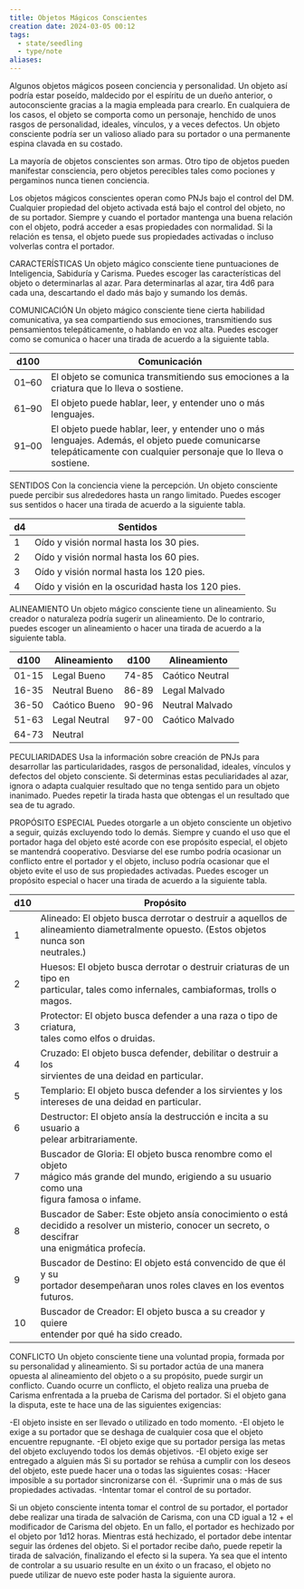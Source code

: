 ```yaml
---
title: Objetos Mágicos Conscientes
creation date: 2024-03-05 00:12
tags:
  - state/seedling
  - type/note
aliases:
---
```

Algunos objetos mágicos poseen conciencia y personalidad. Un objeto así podría estar poseído, maldecido por el espíritu de un dueño anterior, o autoconsciente gracias a la magia empleada para crearlo. En cualquiera de los casos, el objeto se comporta como un personaje, henchido de unos rasgos de personalidad, ideales, vínculos, y a veces defectos. Un objeto consciente podría ser un valioso aliado para su portador o una permanente espina clavada en su costado.

La mayoría de objetos conscientes son armas. Otro tipo de objetos pueden manifestar consciencia, pero objetos perecibles tales como pociones y pergaminos nunca tienen conciencia.

Los objetos mágicos conscientes operan como PNJs bajo el control del DM. Cualquier propiedad del objeto activada está bajo el control del objeto, no de su portador. Siempre y cuando el portador mantenga una buena relación con el objeto, podrá acceder a esas propiedades con normalidad. Si la relación es tensa, el objeto puede sus propiedades activadas o incluso volverlas contra el portador.


CARACTERÍSTICAS
Un objeto mágico consciente tiene puntuaciones de Inteligencia, Sabiduría y Carisma. Puedes escoger las características del objeto o determinarlas al azar. Para determinarlas al azar, tira 4d6 para cada una, descartando el dado más bajo y sumando los demás.

COMUNICACIÓN
Un objeto mágico consciente tiene cierta habilidad comunicativa, ya sea compartiendo sus emociones, transmitiendo sus pensamientos telepáticamente, o hablando en voz alta. Puedes escoger como se comunica o hacer una tirada de acuerdo a la siguiente tabla.


| d100  | Comunicación                                                                                                                                                                |
| ----- | --------------------------------------------------------------------------------------------------------------------------------------------------------------------------- |
| 01–60 | El objeto se comunica transmitiendo sus emociones a la<br>criatura que lo lleva o sostiene.                                                                                 |
| 61–90 | El objeto puede hablar, leer, y entender uno o más<br>lenguajes.                                                                                                            |
| 91–00 | El objeto puede hablar, leer, y entender uno o más<br>lenguajes. Además, el objeto puede comunicarse<br>telepáticamente con cualquier personaje que lo lleva o<br>sostiene. |

SENTIDOS
Con la conciencia viene la percepción. Un objeto consciente puede percibir sus alrededores hasta un rango limitado. Puedes escoger sus sentidos o hacer una tirada de acuerdo a la siguiente tabla.


| d4  | Sentidos                                          |
| --- | ------------------------------------------------- |
| 1   | Oído y visión normal hasta los 30 pies.           |
| 2   | Oído y visión normal hasta los 60 pies.           |
| 3   | Oído y visión normal hasta los 120 pies.          |
| 4   | Oído y visión en la oscuridad hasta los 120 pies. |

ALINEAMIENTO
Un objeto mágico consciente tiene un alineamiento. Su creador o naturaleza podría sugerir un alineamiento. De lo contrario, puedes escoger un alineamiento o hacer una tirada de acuerdo a la siguiente tabla.


| d100  | Alineamiento  | d100  | Alineamiento    |
| ----- | ------------- | ----- | --------------- |
| 01-15 | Legal Bueno   | 74-85 | Caótico Neutral |
| 16-35 | Neutral Bueno | 86-89 | Legal Malvado   |
| 36-50 | Caótico Bueno | 90-96 | Neutral Malvado |
| 51-63 | Legal Neutral | 97-00 | Caótico Malvado |
| 64-73 | Neutral       |       |                 |

PECULIARIDADES
Usa la información sobre creación de PNJs para desarrollar las particularidades, rasgos de personalidad, ideales, vínculos y defectos del objeto consciente. Si determinas estas peculiaridades al azar, ignora o adapta cualquier resultado que no tenga sentido para un objeto inanimado. Puedes repetir la tirada hasta que obtengas el un resultado que sea de tu agrado.

PROPÓSITO ESPECIAL
Puedes otorgarle a un objeto consciente un objetivo a seguir, quizás excluyendo todo lo demás. Siempre y cuando el uso que el portador haga del objeto esté acorde con ese propósito especial, el objeto se mantendrá cooperativo. Desviarse del ese rumbo podría ocasionar un conflicto entre el portador y el objeto, incluso podría ocasionar que el objeto evite el uso de sus propiedades activadas. Puedes escoger un propósito especial o hacer una tirada de acuerdo a la siguiente tabla.


| d10 | Propósito                                                                                                                                                |
| --- | -------------------------------------------------------------------------------------------------------------------------------------------------------- |
| 1   | Alineado: El objeto busca derrotar o destruir a aquellos de<br>alineamiento diametralmente opuesto. (Estos objetos nunca son<br>neutrales.)              |
| 2   | Huesos: El objeto busca derrotar o destruir criaturas de un tipo en<br>particular, tales como infernales, cambiaformas, trolls o magos.                  |
| 3   | Protector: El objeto busca defender a una raza o tipo de criatura,<br>tales como elfos o druidas.                                                        |
| 4   | Cruzado: El objeto busca defender, debilitar o destruir a los<br>sirvientes de una deidad en particular.                                                 |
| 5   | Templario: El objeto busca defender a los sirvientes y los<br>intereses de una deidad en particular.                                                     |
| 6   | Destructor: El objeto ansía la destrucción e incita a su usuario a<br>pelear arbitrariamente.                                                            |
| 7   | Buscador de Gloria: El objeto busca renombre como el objeto<br>mágico más grande del mundo, erigiendo a su usuario como una<br>figura famosa o infame.   |
| 8   | Buscador de Saber: Este objeto ansía conocimiento o está<br>decidido a resolver un misterio, conocer un secreto, o descifrar<br>una enigmática profecía. |
| 9   | Buscador de Destino: El objeto está convencido de que él y su<br>portador desempeñaran unos roles claves en los eventos futuros.                         |
| 10  | Buscador de Creador: El objeto busca a su creador y quiere<br>entender por qué ha sido creado.                                                           |

CONFLICTO
Un objeto consciente tiene una voluntad propia, formada por su personalidad y alineamiento. Si su portador actúa de una manera opuesta al alineamiento del objeto o a su propósito, puede surgir un conflicto. Cuando ocurre un conflicto, el objeto realiza una prueba de Carisma enfrentada a la prueba de Carisma del portador. Si el objeto gana la disputa, este te hace una de las siguientes exigencias:

-El objeto insiste en ser llevado o utilizado en todo momento.
-El objeto le exige a su portador que se deshaga de cualquier cosa que el objeto encuentre repugnante.
-El objeto exige que su portador persiga las metas del objeto excluyendo todos los demás objetivos.
-El objeto exige ser entregado a alguien más Si su portador se rehúsa a cumplir con los deseos del objeto, este puede hacer una o todas las siguientes cosas:
-Hacer imposible a su portador sincronizarse con él.
-Suprimir una o más de sus propiedades activadas.
-Intentar tomar el control de su portador.

Si un objeto consciente intenta tomar el control de su portador, el portador debe realizar una tirada de salvación de Carisma, con una CD igual a 12 + el modificador de Carisma del objeto. En un fallo, el portador es hechizado por el objeto por 1d12 horas. Mientras está hechizado, el portador debe intentar seguir las órdenes del objeto. Si el portador recibe daño, puede repetir la tirada de salvación, finalizando el efecto si la supera. Ya sea que el intento de controlar a su usuario resulte en un éxito o un fracaso, el objeto no puede utilizar de nuevo este poder hasta la siguiente aurora.
